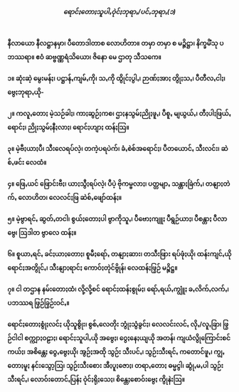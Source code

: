 <h5 style="text-align:center">ရောင်ႏတောႏသူပါꩻဝုဲင်ႏဘုရာꩻ/ပင်ꩻဘုရာꩻ(၁)</h5>
<br>
<strong>နီလာယော နီလဋ္ဌာနမှာ၊ ပီတောဒါတာစ လောဟိတာ။
တမှာ တမှာ စ မဉ္ဇိဋ္ဌာ၊ နိက္ခမိံသု ပဘဿရာ။
ဧဝံ ဆဗ္ဗဏ္ဏရံသိယော၊ ဇိနော မေ ဌာတု သီသကေ။</strong>
<br><br>
<strong>၁။  ဆုံးဆဲ့ မွေးမန်ႏ၊ ပဋ္ဌာန်ꩻကျမ်ꩻကို၊ သꩻကို ထွိုင်ႏပွါꩻ၊ ဉာဏ်ႏအာႏ တွိုႏသꩻ၊ ပီတီလꩻငါႏ၊ ဗွေႏဘုရာꩻယို-
<br><br>
၂။  ကလူꩻတောႏ မဲ့သဉ်ခါႏ၊ ကာႏဆွဉ်ႏကစ၊ ဌာႏနသွမ်ႏညိုႏဖူꩻ၊ ပီစူꩻ မျယွယ်ꩻ၊ တီႏပါႏဖြယ်ꩻရောင်ႏ၊ ညိုႏသွမ်ႏနီႏလာႏ၊ ရောင်ႏဟျာႏ ထန်ႏဩ။
<br><br>
၃။  မဲ့ဗီႏယာႏပီ၊ သီးလေရပ်လဲ့၊ တကဲ့ပရပဲက်၊ ခံꩻစဲစ်အရောင်ႏ၊ ပီတယောင်ꩻ သီးလင်း၊ ဆဲစ်ꩻဖင်း လေထံ။
<br><br>
၄။  ဖြေꩻယင် ဖြောင်းဗီႏ၊ ယာႏသွီႏရပ်လဲ့၊ ပီပဲ့ ဗိုကမ္ဗလာႏ၊ ပတ္တမျာꩻ သန္တာႏခြဲက်ꩻ၊ တနျာႏတဲက်ꩻ လောဟိတ၊ လေလင်ႏဖြ ဆဲစ်ꩻဖျော်ထန်ႏ။
<br><br>
၅။  မဲ့ဗွာရင်ꩻ ဆွတ်ꩻတငါ၊ စွယ်ႏတောႏပါ ဗွာကိုသူꩻ၊ ပီဗောႏကျူႏ ပီရွဉ်ယာႏ၊ ပီစန္တာႏ ပီလာဗွေ၊ ဩဒါတ ဗွာလေ ထန်ႏ။
<br><br>
၆။  စူယာꩻရင်ꩻ ခင်ႏယာႏတောႏ၊ စူမီႏရော်ꩻ တနျာႏဆား၊ တသီးဖြား ရပ်ဖုံႏယို၊ ထန်းကျင်ꩻယို ရောင်ႏအတွိုင်ꩻ၊ သီးနျာႏရာင်ႏ ကောဝ်ႏတုဲင်ဗွိုန်၊ လေထန်ႏဖြွဉ် မဉ္ဇိဋ္ဌ။
<br><br>
၇။  ငါ တဌာန နမ်းတောႏထံ၊ လို့လို့စင် ရောင်ႏထန်ႏစွုမ်ႏ၊ ရော်ꩻရယ်ꩻကျွူံႏ ခꩻလိက်ꩻလက်ꩻ၊ ပဘဿရ ဖြွဉ်ခြွဉ်းဝင်ꩻ။
<br><br>
ရောင်ႏတောႏစွုံႏလင်ႏ ယိုသူစွိုး၊ စွစ်ꩻလေတိုး ဘွုံႏသွံခွင်ႏ၊ လေလင်းလင်ꩻ လိုꩻ/လူꩻခြာ၊ ဖြွဉ်ငါငါ စက္ကျာႏဝဠာႏ၊ ရောင်ႏသူပါꩻယို အဗွေႏ၊ ဝွေႏနေႏယျယို အတန်၊ ကျယံလွိုကြောင်းစင်ကယ်ႏ၊ အစိန္တေႏ ဝွေꩻဗွေႏယို၊ အွဉ်ႏအထို သွဉ်း သီးပင်ꩻ၊ သွဉ်းသီးရင်ꩻ ကတောင်ဖူꩻ၊ ကျွꩻတောႏမူႏ နင်းသွော့ဩ၊ သွဉ်းသီးစေား အီႏပူႏဇောႏ၊ တရာꩻတောႏ ဓမ္မငွါ၊ ဆွုံꩻမꩻပါ သွဉ်းသီးရင်ꩻ၊ လောဝ်းတောင်ꩻပြန်ႏ ဝုဲင်ႏရိုႏသေႏ၊ စိန္တေႏစောဝ်းဗွေႏ ကွိုနဲးဩ။</strong>
